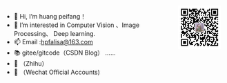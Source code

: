 
<img align="right" src="https://github.com/huangpeifang01/huangpeifang01/blob/main/f.jpg" width="100px">


- 👋 Hi, I’m huang peifang！
- 👀 I’m interested in Computer Vision 、Image Processing、 Deep learning.
- 📫 Email :hpfalisa@163.com
- 📚 gitee/gitcode（CSDN Blog） ……
- 🍱 （Zhihu） 
- 📜 （Wechat Official Accounts) 

